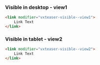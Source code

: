 ### Visible in desktop - view1

```html
<link modifier="vxteaser-visible--view1">
	Link Text
</link>
```

### Visible in tablet - view2

```html
<link modifier="vxteaser-visible--view2">
	Link Text
</link>
```
